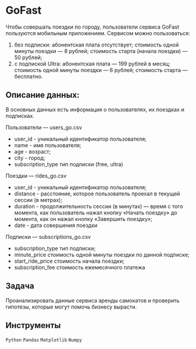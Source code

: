 # GoFast
Чтобы совершать поездки по городу, пользователи сервиса GoFast пользуются мобильным приложением. Сервисом можно пользоваться:
1) без подписки: абонентская плата отсутствует; стоимость одной минуты поездки — 8 рублей; стоимость старта (начала поездки) — 50 рублей;
2) с подпиской Ultra: абонентская плата — 199 рублей в месяц; стоимость одной минуты поездки — 6 рублей; стоимость старта — бесплатно.

## Описание данных:
В основных данных есть информация о пользователях, их поездках и подписках.

Пользователи — users_go.csv
- user_id - уникальный идентификатор пользователя;
- name - имя пользователя;
- age - возраст;
- city - город;
- subscription_type тип подписки (free, ultra)

Поездки — rides_go.csv
- user_id - уникальный идентификатор пользователя;
- distance - расстояние, которое пользователь проехал в текущей сессии (в метрах);
- duration - продолжительность сессии (в минутах) — время с того момента, как пользователь нажал кнопку «Начать поездку» до момента, как он нажал кнопку «Завершить поездку»;
- date - дата совершения поездки

Подписки — subscriptions_go.csv
- subscription_type тип подписки;
- minute_price стоимость одной минуты поездки по данной подписке;
- start_ride_price стоимость начала поездки;
- subscription_fee стоимость ежемесячного платежа

## Задача
Проанализировать данные сервиса аренды самокатов и проверить гипотезы, которые могут помочь бизнесу вырасти.

## Инструменты
`Python`
`Pandas`
`Matplotlib`
`Numpy`
